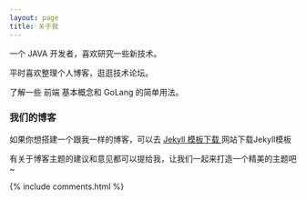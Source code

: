 ```yaml
---
layout: page
title: 关于我 
---
```


一个 JAVA 开发者，喜欢研究一些新技术。
<p>
平时喜欢整理个人博客，逛逛技术论坛。
<p>
了解一些 前端 基本概念和 GoLang 的简单用法。

<p>

<h3> 我们的博客 </h3>  

<p>
如果你想搭建一个跟我一样的博客，可以去
<a href="http://jekyllthemes.org/"> Jekyll 模板下载 </a>
网站下载Jekyll模板

<p>

有关于博客主题的建议和意见都可以提给我，让我们一起来打造一个精美的主题吧~ 

<p> 

<p> 

<p> 


{% include comments.html %}

